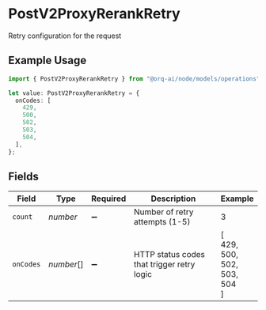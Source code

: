 # PostV2ProxyRerankRetry

Retry configuration for the request

## Example Usage

```typescript
import { PostV2ProxyRerankRetry } from "@orq-ai/node/models/operations";

let value: PostV2ProxyRerankRetry = {
  onCodes: [
    429,
    500,
    502,
    503,
    504,
  ],
};
```

## Fields

| Field                                      | Type                                       | Required                                   | Description                                | Example                                    |
| ------------------------------------------ | ------------------------------------------ | ------------------------------------------ | ------------------------------------------ | ------------------------------------------ |
| `count`                                    | *number*                                   | :heavy_minus_sign:                         | Number of retry attempts (1-5)             | 3                                          |
| `onCodes`                                  | *number*[]                                 | :heavy_minus_sign:                         | HTTP status codes that trigger retry logic | [<br/>429,<br/>500,<br/>502,<br/>503,<br/>504<br/>] |